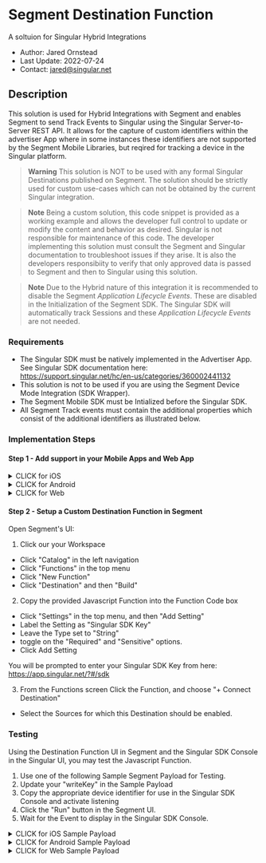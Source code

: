 # Segment Destination Function 
A soltuion for Singular Hybrid Integrations

- Author: Jared Ornstead
- Last Update: 2022-07-24
- Contact: jared@singular.net

## Description
This solution is used for Hybrid Integrations with Segment and enables Segment to send Track Events to Singular using the Singular Server-to-Server REST API. It allows for the capture of custom identifiers within the advertiser App where in some instances these identifiers are not supported by the Segment Mobile Libraries, but reqired for tracking a device in the Singular platform.

> **Warning**
> This solution is NOT to be used with any formal Singular Destinations published on Segment. The solution should be strictly used for custom use-cases which can not be obtained by the current Singular integration.
 
> **Note**
> Being a custom solution, this code snippet is provided as a working example and allows the developer full control to update or modify the content and behavior as desired. Singular is not responsible for maintenance of this code. The developer implementing this solution must consult the Segment and Singular documentation to troubleshoot issues if they arise. It is also the developers responsibiity to verify that only approved data is passed to Segment and then to Singular using this solution.

> **Note**
> Due to the Hybrid nature of this integration it is recommended to disable the Segment *Application Lifecycle Events*. These are disabled in the Initialization of the Segment SDK. The Singular SDK will automatically track Sessions and these *Application Lifecycle Events* are not needed. 

### Requirements
- The Singular SDK must be natively implemented in the Advertiser App. See Singular SDK documentation here: https://support.singular.net/hc/en-us/categories/360002441132
- This solution is not to be used if you are using the Segment Device Mode Integration (SDK Wrapper).
- The Segment Mobile SDK must be Intialized before the Singular SDK.
- All Segment Track events must contain the additional properties which consist of the additional identifiers as illustrated below.

### Implementation Steps
#### Step 1 - Add support in your Mobile Apps and Web App

<details><summary>CLICK for iOS</summary>
iOS - Implement the Segment Analytics for iOS Library per Segment's documentation here: https://segment.com/docs/connections/sources/catalog/libraries/mobile/ios/#analytics-for-ios

CODE: Obj-C
```Obj-C
// Add the following code to your didFinishLaunchingWithOptions entry point:
SEGAnalyticsConfiguration *configuration = [SEGAnalyticsConfiguration configurationWithWriteKey:SEGMENTKEY];
    configuration.trackApplicationLifecycleEvents = NO; // Enable this to record certain application events automatically!
    configuration.recordScreenViews = YES; // Enable this to record screen views automatically!
    [SEGAnalytics setupWithConfiguration:configuration];
```
    
Add the IDFA, IDFV, and ATT status as Segment Track event properties for all of the Segment Track Events. 
- See how to retrieve the IDFA and IDFV Identifiers: [[https://developer.android.com/training/articles/ad-id](https://support.singular.net/hc/en-us/articles/360037640812--UPDATED-Server-to-Server-S2S-Integration-Guide#Retrieving_the_IDFALimit_Ad_Tracking_iOS_Identifiers)


CODE: Obj-C
```Obj-C
// Set Segment Properties Example
// DO NOT CHANGE the nameing convention used in the example, as it matches the keys in the Custom Function Script.   
[[SEGAnalytics sharedAnalytics] track:@"EventName"
                                properties:@{ @"singularIDFA": self.s_idfa,
                                              @"singularIDFV": self.s_idfv,
                                              @"singularATT": self.att_state
                                              }];
```
</details>

<details><summary>CLICK for Android</summary>
Android - Implement the Segment Analytics for Android Library per Segment's documentation here: https://segment.com/docs/connections/sources/catalog/libraries/mobile/android/#analytics-for-android
    
CODE: Java
```Java
// We recommend initializing the client in your Application subclass.
// Read More here: https://segment.com/docs/connections/sources/catalog/libraries/mobile/android/#step-2-initialize-the-client
Analytics analytics = new Analytics.Builder(getApplicationContext(), Constants.SEGMENTKEY)
                .recordScreenViews() // Enable this to record screen views automatically!
                .build();
```
    
Add the following code to your App Immediately after obtaining your Device Identifiers. This code will store the current Device Advertising Identifiers in the Segment Identify Traits in a Singular element. Retreive the Android AppSetID, and Google Advertising ID in the App prior to Segment or Singular SDK Initialization. 
- See how to retrieve the Google Advertising Id: https://developer.android.com/training/articles/ad-id
- See how to retrieve the AppSetId: https://developer.android.com/training/articles/app-set-id
- See how to retrieve the Amazon Advertising Identifier (AMID): https://developer.amazon.com/docs/policy-center/advertising-id.html

> **Note** 
> Obtaining these identifiers usually requires a mmethod outside of the main thread. You may need to invoke the following Segment code in the same method.

CODE: Java
```Java
Analytics.with(getApplicationContext()).identify(new Traits().putValue("singularGAID",GAID));
Analytics.with(getApplicationContext()).identify(new Traits().putValue("singularASID",ASID));
```
</details>

<details><summary>CLICK for Web</summary>
Web - Implement the Segment Analytics.js Library per the Segment documentation here: https://segment.com/docs/connections/sources/catalog/libraries/website/javascript/#analytics-js-2-0-source

Follow the Segment guide to add the Analytics.js library to your website. Read More here: https://segment.com/docs/connections/sources/catalog/libraries/website/javascript/quickstart/
    
CODE: Javascript
```Javascript
// Your Script will look something like this:
<script>
  !function(){var analytics=window.analytics=window.analytics||[];if(!analytics.initialize)if(analytics.invoked)window.console&&console.error&&console.error("Segment snippet included twice.");else{analytics.invoked=!0;analytics.methods=["trackSubmit","trackClick","trackLink","trackForm","pageview","identify","reset","group","track","ready","alias","debug","page","once","off","on","addSourceMiddleware","addIntegrationMiddleware","setAnonymousId","addDestinationMiddleware"];analytics.factory=function(e){return function(){var t=Array.prototype.slice.call(arguments);t.unshift(e);analytics.push(t);return analytics}};for(var e=0;e<analytics.methods.length;e++){var key=analytics.methods[e];analytics[key]=analytics.factory(key)}analytics.load=function(key,e){var t=document.createElement("script");t.type="text/javascript";t.async=!0;t.src="https://cdn.segment.com/analytics.js/v1/" + key + "/analytics.min.js";var n=document.getElementsByTagName("script")[0];n.parentNode.insertBefore(t,n);analytics._loadOptions=e};analytics._writeKey="YOUR WRITE KEY";;analytics.SNIPPET_VERSION="4.15.3";
  analytics.load("YOUR WRITE KEY");
  analytics.page();
  }}();
</script>
```
    
For all Web based Segment Track Events, append the following additional properties. The values can be sourced
- singularSDID (See how to retrieve the Web SDID here: https://support.singular.net/hc/en-us/articles/360039991491-Singular-Website-SDK-Native-Integration#Method_B_Advanced_Set_Singular_Device_ID_Manually)
- singularWebBundleId (This is a fixed value used in your Singular WebSDK Initialization, denoted as the "Product ID". More here: https://support.singular.net/hc/en-us/articles/360039991491-Singular-Website-SDK-Native-Integration#1_Constructing_the_SingularConfig_Object)


CODE: HTML
```HTML
<script>
  analytics.ready(function() {
    var user = analytics.user();
    var id = user.id();
    var SDID = singularSdk.getSingularDeviceId();
    var bundleId = "com.mysite.www";
    analytics.track("Order Completed", {product: "Sample", revenue: "14.99", currency: "USD", singularSDID: SDID, singularWebBundleId: bundleId});
  });
</script>
```
</details>

#### Step 2 - Setup a Custom Destination Function in Segment

Open Segment's UI:
1. Click our your Workspace
- Click "Catalog" in the left navigation
- Click "Functions" in the top menu
- Click "New Function"
- Click "Destination" and then "Build"

2. Copy the provided Javascript Function into the Function Code box
- Click "Settings" in the top menu, and then "Add Setting"
- Label the Setting as "Singular SDK Key"
- Leave the Type set to "String"
- toggle on the "Required" and "Sensitive" options.
- Click Add Setting

You will be prompted to enter your Singular SDK Key from here: https://app.singular.net/?#/sdk

3. From the Functions screen Click the Function, and choose "+ Connect Destination"
- Select the Sources for which this Destination should be enabled.

### Testing
Using the Destination Function UI in Segment and the Singular SDK Console in the Singular UI, you may test the Javascript Function.
1. Use one of the following Sample Segment Payload for Testing. 
2. Update your "writeKey" in the Sample Payload
3. Copy the appropriate device identifier for use in the Singular SDK Console and activate listening
4. Click the "Run" button in the Segment UI.
5. Wait for the Event to display in the Singular SDK Console.

<details><summary>CLICK for iOS Sample Payload</summary>

CODE: JSON
```JSON
    {
  "anonymousId": "4BC485A2-2EFC-426B-A21F-3F2DEEE8B270",
  "channel": "server",
  "context": {
    "app": {
      "build": "1",
      "name": "Sample ObjC",
      "namespace": "ios.sample.app.objc",
      "version": "2.0"
    },
    "device": {
      "id": "6F9BF4A0-D7CC-475A-9918-54E04D67482B",
      "manufacturer": "Apple",
      "model": "iPhone12,3",
      "name": "iPhone",
      "type": "ios"
    },
    "ip": "104.220.18.50",
    "library": {
      "name": "analytics-ios",
      "version": "4.1.6"
    },
    "locale": "en-US",
    "network": {
      "carrier": "T-Mobile",
      "cellular": false,
      "wifi": true
    },
    "os": {
      "name": "iOS",
      "version": "15.6"
    },
    "screen": {
      "height": 812,
      "width": 375
    },
    "timezone": "America/Los_Angeles",
    "traits": {}
  },
  "event": "Purchase",
  "integrations": {},
  "messageId": "6BCEE4A2-9741-4679-90AC-5EF897A301A2",
  "originalTimestamp": "2022-07-24T15:53:44.725Z",
  "projectId": "aoh5D6cBsUUDAAW5eMH3br",
  "properties": {
    "singularATT": "(3) Authorized",
    "singularIDFA": "2A4999C7-7E75-473B-A13B-8859EAE5D9C0",
    "singularIDFV": "6F9BF4A0-D7CC-475A-9918-54E04D67482B",
    "revenue":"29.95",
    "currency":"USD"
  },
  "receivedAt": "2022-07-24T15:54:14.904Z",
  "sentAt": "2022-07-24T15:54:14.659Z",
  "timestamp": "2022-07-24T15:53:44.970Z",
  "type": "track",
  "version": 2,
  "writeKey": "YOUR WRITE KEY"
}
```
</details>  
    
<details><summary>CLICK for Android Sample Payload</summary>

CODE: JSON
```JSON
    {
  "anonymousId": "1aea91af-04ce-491a-9314-2ec6e53f99c2",
  "channel": "server",
  "context": {
    "app": {
      "build": "7",
      "name": "Singular Sample App",
      "namespace": "net.singular.singularsampleapp",
      "version": "1.5"
    },
    "device": {
      "adTrackingEnabled": true,
      "advertisingId": "cfb68af8-491a-4813-8351-8a26152ab887",
      "id": "8be045c4f1ade6d1525aeabc268720738f41a7b188ad076991622ea8b5d5796c",
      "manufacturer": "Google",
      "model": "sdk_gphone64_arm64",
      "name": "emulator64_arm64",
      "type": "android"
    },
    "ip": "104.220.18.50",
    "library": {
      "name": "analytics-android",
      "version": "4.10.4"
    },
    "locale": "en-US",
    "network": {
      "bluetooth": false,
      "carrier": "T-Mobile",
      "cellular": false,
      "wifi": true
    },
    "os": {
      "name": "Android",
      "version": "12"
    },
    "screen": {
      "density": 2.75,
      "height": 2176,
      "width": 1080
    },
    "timezone": "America/Los_Angeles",
    "traits": {
      "anonymousId": "1aea91af-04ce-491a-9314-2ec6e53f99c2"
    },
    "userAgent": "Dalvik/2.1.0 (Linux; U; Android 12; sdk_gphone64_arm64 Build/S2B2.211203.006)"
  },
  "event": "MyPurchase",
  "integrations": {},
  "messageId": "31475716-38a4-4fdd-bbef-073ef67cd062",
  "originalTimestamp": "2022-07-24T16:24:03.928Z",
  "projectId": "23p4QQqBsqyWsnDHAsni1V",
  "properties": {
    "singularGAID": "cfb68af8-491a-4813-8351-8a26152ab887",
    "singularASID": "ghb32af8-491a-4813-8351-8a26152ab887",
    "revenue":"10.99",
    "currency":"USD"
  },
  "receivedAt": "2022-07-24T16:24:38.151Z",
  "sentAt": "2022-07-24T16:24:35.407Z",
  "timestamp": "2022-07-24T16:24:06.672Z",
  "type": "track",
  "version": 2,
  "writeKey": "YOUR WRITE KEY"
}
```
</details>  

<details><summary>CLICK for Web Sample Payload</summary>

CODE: JSON
```JSON
    {
  "_metadata": {
    "bundled": [
      "Segment.io"
    ],
    "bundledIds": [],
    "unbundled": []
  },
  "anonymousId": "5d7e9c75-cee0-4e01-9714-3db67d871caf",
  "channel": "client",
  "context": {
    "campaign": {},
    "ip": "74.125.210.177",
    "library": {
      "name": "analytics.js",
      "version": "next-1.39.1"
    },
    "locale": "en-US",
    "page": {
      "path": "/render2",
      "referrer": "https://gtm-msr.appspot.com/render?id=GTM-5M6P9MH",
      "search": "?id=GTM-5M6P9MH",
      "title": "gtm-msr",
      "url": "https://gtm-msr.appspot.com/render2?id=GTM-5M6P9MH"
    },
    "userAgent": "Mozilla/5.0 (Windows NT 10.0; Win64; x64) AppleWebKit/537.36 (KHTML, like Gecko) Chrome/102.0.0.0 Safari/537.36"
  },
  "event": "Order Completed",
  "integrations": {},
  "messageId": "ajs-next-fe03a1d53ce5864987388e42d40175fe",
  "originalTimestamp": "2022-07-24T01:41:04.535Z",
  "projectId": "je5kRCsesHUphNViZpWqtT",
  "properties": {
    "currency": "USD",
    "product": "Sample",
    "revenue": "14.99",
    "singularSDID": "b7990740-9ca3-469d-8bde-d3d652ba035f",
    "singularWebBundleId": "com.singular.jared"
  },
  "receivedAt": "2022-07-24T01:41:06.240Z",
  "sentAt": "2022-07-24T01:41:04.554Z",
  "timestamp": "2022-07-24T01:41:06.221Z",
  "type": "track",
  "userId": null,
  "version": 2
}
```
</details>  
